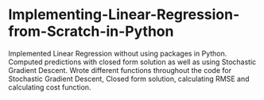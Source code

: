 # Implementing-Linear-Regression-from-Scratch-in-Python


Implemented Linear Regression without using packages in Python. Computed predictions with closed form solution as well as using Stochastic Gradient Descent. Wrote different functions throughout the code for Stochastic Gradient Descent, Closed form solution, calculating RMSE and calculating cost function. 
